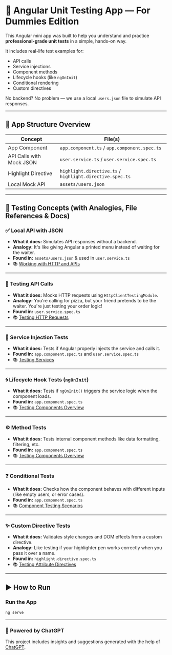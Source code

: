 # 🧪 Angular Unit Testing App — For Dummies Edition

This Angular mini app was built to help you understand and practice **professional-grade unit tests** in a simple, hands-on way.

It includes real-life test examples for:

- API calls
- Service injections
- Component methods
- Lifecycle hooks (like `ngOnInit`)
- Conditional rendering
- Custom directives

No backend? No problem — we use a local `users.json` file to simulate API responses.

---

## 📂 App Structure Overview

| Concept                          | File(s)                                                  |
|----------------------------------|-----------------------------------------------------------|
| App Component                    | `app.component.ts` / `app.component.spec.ts`              |
| API Calls with Mock JSON         | `user.service.ts` / `user.service.spec.ts`                |
| Highlight Directive              | `highlight.directive.ts` / `highlight.directive.spec.ts` |
| Local Mock API                   | `assets/users.json`                                       |

---

## 📘 Testing Concepts (with Analogies, File References & Docs)

### ✅ Local API with JSON

- **What it does:** Simulates API responses without a backend.
- **Analogy:** It's like giving Angular a printed menu instead of waiting for the waiter.
- **Found in:** `assets/users.json` & used in `user.service.ts`
- 📚 [Working with HTTP and APIs](https://angular.io/guide/http)

---

### 🧪 Testing API Calls

- **What it does:** Mocks HTTP requests using `HttpClientTestingModule`.
- **Analogy:** You're calling for pizza, but your friend pretends to be the waiter. You're just testing your order logic!
- **Found in:** `user.service.spec.ts`
- 📚 [Testing HTTP Requests](https://angular.io/guide/http#testing-http-requests)

---

### 🧠 Service Injection Tests

- **What it does:** Tests if Angular properly injects the service and calls it.
- **Found in:** `app.component.spec.ts` and `user.service.spec.ts`
- 📚 [Testing Services](https://angular.io/guide/testing-services)

---

### 🌀 Lifecycle Hook Tests (`ngOnInit`)

- **What it does:** Tests if `ngOnInit()` triggers the service logic when the component loads.
- **Found in:** `app.component.spec.ts`
- 📚 [Testing Components Overview](https://angular.io/guide/testing-components-overview)

---

### ⚙️ Method Tests

- **What it does:** Tests internal component methods like data formatting, filtering, etc.
- **Found in:** `app.component.spec.ts`
- 📚 [Testing Components Overview](https://angular.io/guide/testing-components-overview)

---

### ❓ Conditional Tests

- **What it does:** Checks how the component behaves with different inputs (like empty users, or error cases).
- **Found in:** `app.component.spec.ts`
- 📚 [Component Testing Scenarios](https://angular.io/guide/testing-components-overview#component-testing-scenarios)

---

### ✨ Custom Directive Tests

- **What it does:** Validates style changes and DOM effects from a custom directive.
- **Analogy:** Like testing if your highlighter pen works correctly when you pass it over a name.
- **Found in:** `highlight.directive.spec.ts`
- 📚 [Testing Attribute Directives](https://angular.io/guide/testing-components-overview#testing-attribute-directives)

---

## ▶️ How to Run

### Run the App
```bash
ng serve
```

---

### 🤖 Powered by ChatGPT  
This project includes insights and suggestions generated with the help of [ChatGPT](https://chatgpt.com/c/67f04453-b9d8-8002-86d5-c1d0c3272d45).
